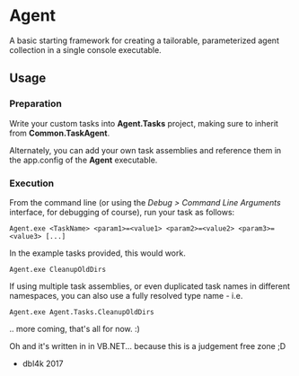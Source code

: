 # Agent

A basic starting framework for creating a tailorable, parameterized agent collection in a single console executable.

## Usage

### Preparation

Write your custom tasks into **Agent.Tasks** project, making sure to inherit from **Common.TaskAgent**.

Alternately, you can add your own task assemblies and reference them in the app.config of the **Agent** executable.

### Execution

From the command line (or using the *Debug > Command Line Arguments* interface, for debugging of course), run your task as follows:

~~~
Agent.exe <TaskName> <param1>=<value1> <param2>=<value2> <param3>=<value3> [...]
~~~

In the example tasks provided, this would work.

~~~
Agent.exe CleanupOldDirs
~~~

If using multiple task assemblies, or even duplicated task names in different namespaces, you can also use a fully resolved type name - i.e. 

~~~
Agent.exe Agent.Tasks.CleanupOldDirs
~~~

.. more coming, that's all for now. :)

Oh and it's written in in VB.NET... because this is a judgement free zone ;D

- dbl4k 2017
